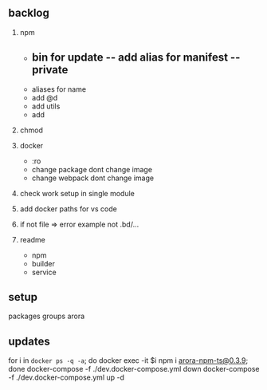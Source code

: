 <!--  -->

## backlog

1. npm

   - bin for update
     -- add alias for manifest
     -- private
     --
   - aliases for name
   - add @d
   - add utils
   - add

2. chmod

3. docker

   - :ro
   - change package dont change image
   - change webpack dont change image

4. check work setup in single module

5. add docker paths for vs code

6. if not file => error
   example not .bd/...

7. readme

   - npm
   - builder
   - service

<!--  -->

## setup

packages groups
arora

<!--  -->

## updates

for i in `docker ps -q -a`; do docker exec -it $i npm i arora-npm-ts@0.3.9; done
docker-compose -f ./dev.docker-compose.yml down
docker-compose -f ./dev.docker-compose.yml up -d
